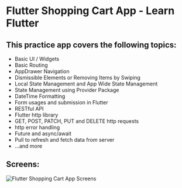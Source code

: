 # Flutter Shopping Cart App - Learn Flutter
## This practice app covers the following topics:
* Basic UI / Widgets
* Basic Routing
* AppDrawer Navigation
* Dismissible Elements or Removing Items by Swiping
* Local State Management and App Wide State Management
* State Management using Provider Package
* DateTime Formatting
* Form usages and submission in Flutter
* RESTful API
* Flutter http library
* GET, POST, PATCH, PUT and DELETE http requests
* http error handling
* Future and async/await
* Pull to refresh and fetch data from server
* ...and more
## Screens:
![Flutter Shopping Cart App Screens](https://i.imgur.com/jC9Rmdv.png)

